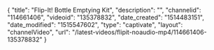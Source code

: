{
    "title": "Flip-It! Bottle Emptying Kit",
    "description": "",
    "channelid": "114661406",
    "videoid": "135378832",
    "date_created": "1514483151",
    "date_modified": "1515547602",
    "type": "captivate",
    "layout": "channelVideo",
    "url": "\/latest-videos\/flipit-noaudio-mp4\/114661406-135378832"
}